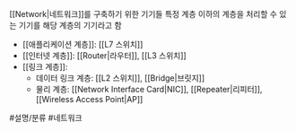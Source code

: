 [[Network|네트워크]]를 구축하기 위한 기기들
특정 계층 이하의 계층을 처리할 수 있는 기기를 해당 계층의 기기라고 함

- [[애플리케이션 계층]]: [[L7 스위치]]
- [[인터넷 계층]]: [[Router|라우터]], [[L3 스위치]]
- [[링크 계층]]:
	- 데이터 링크 계층: [[L2 스위치]], [[Bridge|브릿지]]
	- 물리 계층: [[Network Interface Card|NIC]], [[Repeater|리피터]], [[Wireless Access Point|AP]]

#설명/분류 #네트워크 